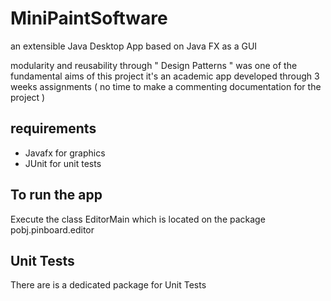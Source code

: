 # MiniPaintSoftware
an extensible Java Desktop App  based on Java FX as a GUI 

modularity and reusability through " Design Patterns " was one of the fundamental aims of this project
it's an academic app developed through 3 weeks assignments ( no time to make a commenting documentation for the project ) 

## requirements
- Javafx for graphics
- JUnit for unit tests

## To run the app
Execute the class EditorMain which is located on the  package pobj.pinboard.editor

## Unit Tests
There are is a dedicated package for Unit Tests 

